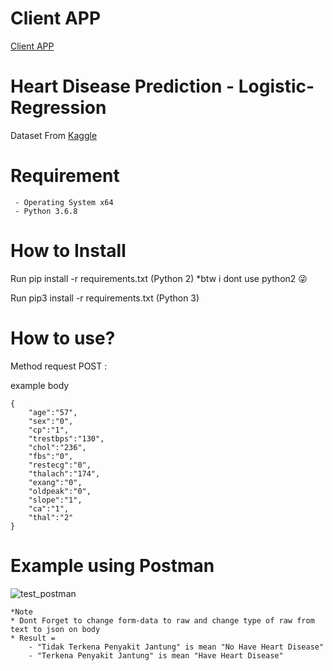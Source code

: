 # Client APP
[Client APP](https://github.com/hafidzamr/heart-disease)

# Heart Disease Prediction - Logistic-Regression
Dataset From [Kaggle](http://kaggle.com)

# Requirement 
```
 - Operating System x64
 - Python 3.6.8
```
# How to Install

Run pip install -r requirements.txt (Python 2) *btw i dont use python2 :stuck_out_tongue_winking_eye:

Run pip3 install -r requirements.txt (Python 3)

# How to use?

Method request POST :

example body
```
{
	"age":"57",
	"sex":"0",
	"cp":"1",
	"trestbps":"130",
	"chol":"236",
	"fbs":"0",
	"restecg":"0",
	"thalach":"174",
	"exang":"0",
	"oldpeak":"0",
	"slope":"1",
	"ca":"1",
	"thal":"2"
}
```

# Example using Postman
![test_postman](https://user-images.githubusercontent.com/49369600/65882729-c97a3980-e3bf-11e9-97aa-48c3be27cf05.png)
```
*Note
* Dont Forget to change form-data to raw and change type of raw from text to json on body
* Result =
	- "Tidak Terkena Penyakit Jantung" is mean "No Have Heart Disease"
	- "Terkena Penyakit Jantung" is mean "Have Heart Disease"
```




